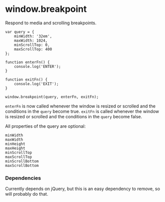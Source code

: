 # window.breakpoint


Respond to media and scrolling breakpoints.

    var query = {
        minWidth: '32em',
        maxWidth: 1024,
        minScrollTop: 0,
        maxScrollTop: 400
    };

    function enterFn() {
        console.log('ENTER');
    }

    function exitFn() {
        console.log('EXIT');
    }

    window.breakpoint(query, enterFn, exitFn);

<code>enterFn</code> is now called whenever the window is resized or scrolled and the conditions in the <code>query</code> become true.
<code>exitFn</code> is called whenever the window is resized or scrolled and the conditions in the <code>query</code> become false.

All properties of the query are optional:

    minWidth
    maxWidth
    minHeight
    maxHeight
    minScrollTop
    maxScrollTop
    minScrollBottom
    maxScrollBottom


### Dependencies

Currently depends on jQuery, but this is an easy dependency to remove, so will probably do that.
